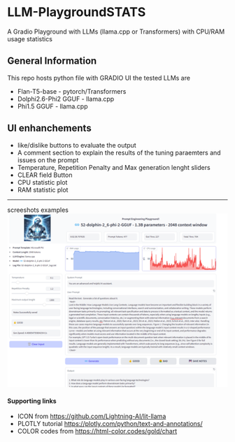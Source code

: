 # LLM-PlaygroundSTATS
A Gradio Playground with LLMs (llama.cpp or Transformers) with CPU/RAM usage statistics

## General Information
This repo hosts python file with GRADIO UI
the tested LLMs are
- Flan-T5-base - pytorch/Transformers
- Dolphi2.6-Phi2 GGUF - llama.cpp
- Phi1.5 GGUF - llama.cpp

## UI enhanchements
- like/dislike buttons to evaluate the output
- A comment section to explain the results of the tuning paraemters and issues on the prompt
- Temperature, Repetition Penalty and Max generation lenght sliders
- CLEAR field Button
- CPU statistic plot
- RAM statistic plot

---

screeshots examples
<img src="https://github.com/fabiomatricardi/LLM-PlaygroundSTATS/raw/main/Dolphin2.6-Phi2_PlayGround.png" width=900>


#### Supporting links
- ICON from https://github.com/Lightning-AI/lit-llama
- PLOTLY tutorial https://plotly.com/python/text-and-annotations/
- COLOR codes from https://html-color.codes/gold/chart

